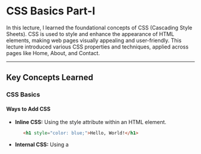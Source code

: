 # CSS Basics Part-I

In this lecture, I learned the foundational concepts of CSS (Cascading Style Sheets). CSS is used to style and enhance the appearance of HTML elements, making web pages visually appealing and user-friendly. This lecture introduced various CSS properties and techniques, applied across pages like Home, About, and Contact.

---

## Key Concepts Learned

### CSS Basics

#### Ways to Add CSS

- **Inline CSS:** Using the style attribute within an HTML element.

   ```html
      <h1 style="color: blue;">Hello, World!</h1>
   ```

- **Internal CSS:** Using a <style> tag within the <head> section of the HTML file.

   ```html
    <style>
    h1 {
    color: blue;
    }
    </style>
  ```

- **External CSS:** Linking an external .css file using the <link> tag.

  ```html
   <link rel="stylesheet" href="styles.css">
  ```

---

### Core CSS Properties

#### 1.) Background Properties

The table below provides a summary of common CSS background properties, their options, and values:


| **Property**           | **Options/Values**                                                                                       |
|-------------------------|---------------------------------------------------------------------------------------------------------|
| **background-color**    | Any valid color (e.g., `red`, `#FF5733`, `rgb(255,87,51)`)                                              |
| **background-image**    | `url("image.jpg")`, `none`, `linear-gradient()`, `radial-gradient()`                                    |
| **background-repeat**   | `repeat`, `repeat-x`, `repeat-y`, `no-repeat`, `space`, `round`                                         |
| **background-position** | `top`, `center`, `bottom`, `left`, `right`, `x% y%`, `xpx ypx`                                          |
| **background-size**     | `auto`, `cover`, `contain`, `x%`, `xpx`                                                                 |
| **background-attachment**| `scroll`, `fixed`, `local`                                                                             |
| **background-clip**     | `border-box`, `padding-box`, `content-box`                                                              |
| **background-origin**   | `border-box`, `padding-box`, `content-box`                                                              |

---

#### 2.) Text Properties

The table below provides a summary of common CSS text properties, their options, and values:


| **Property**         | **Options/Values**                                                                                     |
|-----------------------|-------------------------------------------------------------------------------------------------------|
| **color**            | Any valid color                                                                                      |
| **font-family**      | `Arial`, `Verdana`, `sans-serif`, etc. (comma-separated values for fallbacks)                         |
| **font-size**        | `xx-small`, `x-small`, `small`, `medium`, `large`, `x-large`, `xx-large`, `%`, `px`, `em`, `rem`      |
| **font-style**       | `normal`, `italic`, `oblique`                                                                         |
| **font-weight**      | `normal`, `bold`, `bolder`, `lighter`, numeric values (`100` to `900`)                                |
| **line-height**      | `normal`, numeric value (`1.5`), unit values (`20px`, `150%`)                                         |
| **text-align**       | `left`, `right`, `center`, `justify`, `start`, `end`                                                 |
| **text-decoration**  | `none`, `underline`, `overline`, `line-through`, `blink` (rarely used)                                |
| **text-transform**   | `capitalize`, `uppercase`, `lowercase`, `none`                                                       |
| **letter-spacing**   | `normal`, unit value (`2px`)                                                                          |
| **word-spacing**     | `normal`, unit value (`4px`)                                                                          |

---

#### 3.)Box Modeling Properties: 

##### a.) Padding

The table below provides a summary of CSS padding properties, their options, and values:


| **Property**       | **Options/Values**                       |
|---------------------|------------------------------------------|
| **padding**        | `auto`, unit values (`px`, `%`, `em`)    |
| **padding-top**    | Specific padding for the top             |
| **padding-right**  | Specific padding for the right           |
| **padding-bottom** | Specific padding for the bottom          |
| **padding-left**   | Specific padding for the left            |


The tables below summarize the options and values for CSS Margin and Border properties:

##### b.) Margin Properties

The tables below summarize the options and values for CSS Margin properties:


| **Property**       | **Options/Values**                       |
|---------------------|------------------------------------------|
| **margin**         | `auto`, unit values (`px`, `%`, `em`)    |
| **margin-top**     | Specific margin for the top              |
| **margin-right**   | Specific margin for the right            |
| **margin-bottom**  | Specific margin for the bottom           |
| **margin-left**    | Specific margin for the left             |


##### c.)  Border Properties

The tables below summarize the options and values for CSS Border properties:


| **Property**       | **Options/Values**                                                                 |
|---------------------|------------------------------------------------------------------------------------|
| **border**         | `border-width border-style border-color` (e.g., `1px solid black`)                 |
| **border-width**   | `thin`, `medium`, `thick`, unit values (`px`)                                      |
| **border-style**   | `none`, `solid`, `dashed`, `dotted`, `double`, `groove`, `ridge`, `inset`, `outset`, `hidden` |
| **border-color**   | Any valid color                                                                    |
| **border-radius**  | Numeric values (e.g., `10px`, `50%` for circular corners)                          |

---

#### 4.) Display and Positioning Properties

The table below summarizes the options and values for CSS display and positioning properties:

| **Property**         | **Options/Values**                                                                           |
|-----------------------|----------------------------------------------------------------------------------------------|
| **display**          | `block`, `inline`, `inline-block`, `flex`, `grid`, `none`, `inline-flex`, `table`, `table-cell`|
| **position**         | `static`, `relative`, `absolute`, `fixed`, `sticky`                                          |
| **z-index**          | Numeric value (e.g., `1`, `1000`)                                                            |
| **top, right, bottom, left** | Unit values (`px`, `%`)                                                              |
| **overflow**         | `visible`, `hidden`, `scroll`, `auto`                                                        |

---

#### 5.) Flexbox Properties

The table below summarizes the options and values for CSS Flexbox properties:

| **Property**         | **Options/Values**                                                                           |
|-----------------------|----------------------------------------------------------------------------------------------|
| **flex-direction**   | `row`, `row-reverse`, `column`, `column-reverse`                                              |
| **justify-content**  | `flex-start`, `flex-end`, `center`, `space-between`, `space-around`, `space-evenly`           |
| **align-items**      | `flex-start`, `flex-end`, `center`, `stretch`, `baseline`                                     |
| **flex-wrap**        | `nowrap`, `wrap`, `wrap-reverse`                                                             |
| **flex-grow**        | Numeric value (`0`, `1`, etc.)                                                               |
| **flex-shrink**      | Numeric value                                                                                |
| **align-content**    | `flex-start`, `flex-end`, `center`, `space-between`, `space-around`, `stretch`               |

---

#### 6.) Pseudo-classes

The table below summarizes common CSS pseudo-classes, their usage, and when they apply:


| **Pseudo-Class**    | **Usage**                                                        |
|----------------------|------------------------------------------------------------------|
| `:hover`            | Applies styles when the mouse is over an element                |
| `:focus`            | Applies styles when an element (e.g., input) is focused         |
| `:active`           | Applies styles when an element is being clicked                 |
| `:first-child`      | Applies styles to the first child of an element                 |
| `:last-child`       | Applies styles to the last child of an element                  |
| `:nth-child(n)`     | Applies styles to the nth child of an element                   |
